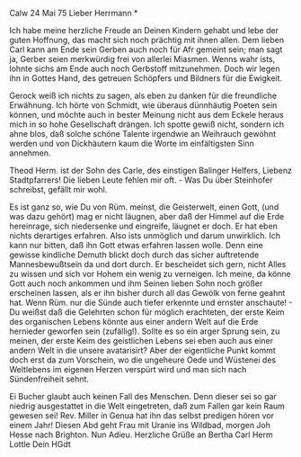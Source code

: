  Calw 24 Mai 75
Lieber Herrmann <Mogl>*

Ich habe meine herzliche Freude an Deinen Kindern gehabt und lebe der guten Hoffnung, das macht sich noch prächtig mit ihnen allen. Dem lieben Carl kann am Ende sein Gerben auch noch für Afr gemeint sein; man sagt ja, Gerber seien merkwürdig frei von allerlei Miasmen. Wenns wahr ists, lohnte sichs am Ende auch noch Gerbstoff mitzunehmen. Doch wir legen ihn in Gottes Hand, des getreuen Schöpfers und Bildners für die Ewigkeit.

Gerock weiß ich nichts zu sagen, als eben zu danken für die freundliche Erwähnung. Ich hörte von Schmidt, wie überaus dünnhäutig Poeten sein können, und möchte auch in bester Meinung nicht aus dem Eckele heraus mich in so hohe Gesellschaft drängen. Ich spotte gewiß nicht, sondern ich ahne blos, daß solche schöne Talente irgendwie an Weihrauch gewöhnt werden und von Dickhäutern kaum die Worte im einfältigsten Sinn annehmen.

Theod Herm. ist der Sohn des Carle, des einstigen Balinger Helfers, Liebenz Stadtpfarrers! Die lieben Leute fehlen mir oft. - Was Du über Steinhofer schreibst, gefällt mir wohl.

Es ist ganz so, wie Du von Rüm. meinst, die Geisterwelt, einen Gott, (und was dazu gehört) mag er nicht läugnen, aber daß der Himmel auf die Erde hereinrage, sich niedersenke und eingreife, läugnet er doch. Er hat eben nichts derartiges erfahren. Also ists unmöglich und darum unwirklich. Ich kann nur bitten, daß ihn Gott etwas erfahren lassen wolle. Denn eine gewisse kindliche Demuth blickt doch durch das sicher auftretende Mannesbewußtsein da und dort durch. Er bescheidet sich gern, nicht Alles zu wissen und sich vor Hohem ein wenig zu verneigen. Ich meine, da könne Gott auch noch ankommen und ihm Seinen lieben Sohn noch größer erscheinen lassen, als er ihn bisher durch all das Gewölk von ferne geahnt hat. Wenn Rüm. nur die Sünde auch tiefer erkennte und ernster anschaute! - Du weißst daß die Gelehrten schon für möglich erachteten, der erste Keim des organischen Lebens könnte aus einer andern Welt auf die Erde hernieder geworfen sein (zufällig!). Sollte es so ein arger Sprung sein, zu meinen, der erste Keim des geistlichen Lebens sei eben auch aus einer andern Welt in die unsere avatarisirt? Aber der eigentliche Punkt kommt doch erst da zum Vorschein, wo die ungeheure Oede und Wüstenei des Weltlebens im eigenen Herzen verspürt wird und man sich nach Sündenfreiheit sehnt.

Ei Bucher glaubt auch keinen Fall des Menschen. Denn dieser sei so gar niedrig ausgestattet in die Welt eingetreten, daß zum Fallen gar kein Raum gewesen sei! Rev. Miller in Genua hat ihn das selbst predigen hören vor einem Jahr! Diesen Abd geht Frau mit Uranie ins Wildbad, morgen Joh Hesse nach Brighton. Nun Adieu. Herzliche Grüße an Bertha Carl Herm Lottle  Dein HGdt
